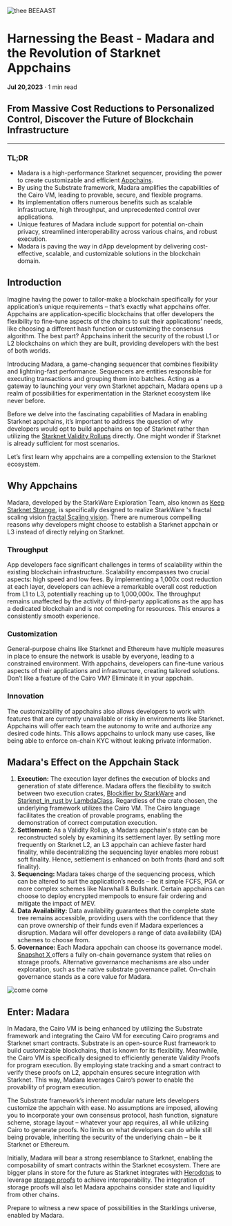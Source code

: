 ![thee BEEAAST](https://imgur.com/EBwBNnB.jpg)

# Harnessing the Beast - Madara and the Revolution of Starknet Appchains

**Jul 20,2023** · 1 min read

## From Massive Cost Reductions to Personalized Control, Discover the Future of Blockchain Infrastructure

***

### TL;DR

* Madara is a high-performance Starknet sequencer, providing the power to create customizable and efficient [Appchains](https://www.starknet.io/en/posts/ecosystem/the-starknet-stacks-growth-spurt).
* By using the Substrate framework, Madara amplifies the capabilities of the Cairo VM, leading to provable, secure, and flexible programs.
* Its implementation offers numerous benefits such as scalable infrastructure, high throughput, and unprecedented control over applications.
* Unique features of Madara include support for potential on-chain privacy, streamlined interoperability across various chains, and robust execution.
* Madara is paving the way in dApp development by delivering cost-effective, scalable, and customizable solutions in the blockchain domain.


## Introduction

Imagine having the power to tailor-make a blockchain specifically for your application’s unique requirements – that’s exactly what appchains offer. Appchains are application-specific blockchains that offer developers the flexibility to fine-tune aspects of the chains to suit their applications’ needs, like choosing a different hash function or customizing the consensus algorithm. The best part? Appchains inherit the security of the robust L1 or L2 blockchains on which they are built, providing developers with the best of both worlds.

Introducing Madara, a game-changing sequencer that combines flexibility and lightning-fast performance. Sequencers are entities responsible for executing transactions and grouping them into batches. Acting as a gateway to launching your very own Starknet appchain, Madara opens up a realm of possibilities for experimentation in the Starknet ecosystem like never before. 

Before we delve into the fascinating capabilities of Madara in enabling Starknet appchains, it’s important to address the question of why developers would opt to build appchains on top of Starknet rather than utilizing the [Starknet Validity Rollups](https://starkware.co/resource/scaling-ethereum-navigating-the-blockchain-trilemma/#:~:text=top%20of%20them.-,Validity%20Rollups,-Validity%20rollups%2C%20also) directly. One might wonder if Starknet is already sufficient for most scenarios. 

Let’s first learn why appchains are a compelling extension to the Starknet ecosystem. 


## Why Appchains

Madara, developed by the StarkWare Exploration Team, also known as [Keep Starknet Strange](https://github.com/keep-starknet-strange), is specifically designed to realize StarkWare 's fractal scaling vision [fractal Scaling vision](https://medium.com/starkware/fractal-scaling-from-l2-to-l3-7fe238ecfb4f). There are numerous compelling reasons why developers might choose to establish a Starknet appchain or L3 instead of directly relying on Starknet. 


### Throughput 

App developers face significant challenges in terms of scalability within the existing blockchain infrastructure. Scalability encompasses two crucial aspects: high speed and low fees. By implementing a 1,000x cost reduction at each layer, developers can achieve a remarkable overall cost reduction from L1 to L3, potentially reaching up to 1,000,000x. The throughput remains unaffected by the activity of third-party applications as the app has a dedicated blockchain and is not competing for resources. This ensures a consistently smooth experience.

### Customization

General-purpose chains like Starknet and Ethereum have multiple measures in place to ensure the network is usable by everyone, leading to a constrained environment. With appchains, developers can fine-tune various aspects of their applications and infrastructure, creating tailored solutions. Don’t like a feature of the Cairo VM? Eliminate it in your appchain.

### Innovation 

The customizability of appchains also allows developers to work with features that are currently unavailable or risky in environments like Starknet. Appchains will offer each team the autonomy to write and authorize any desired code hints. This allows appchains to unlock many use cases, like being able to enforce on-chain KYC without leaking private information.

## Madara's Effect on the Appchain Stack

1. **Execution:** The execution layer defines the execution of blocks and generation of state difference. Madara offers the flexibility to switch between two execution crates, [Blockifier by StarkWare](https://github.com/starkware-libs/blockifier) and [Starknet_in_rust by LambdaClass](https://github.com/lambdaclass/starknet_in_rust). Regardless of the crate chosen, the underlying framework utilizes the Cairo VM. The Cairo language facilitates the creation of provable programs, enabling the demonstration of correct computation execution.
2. **Settlement:** As a Validity Rollup, a Madara appchain's state can be reconstructed solely by examining its settlement layer. By settling more frequently on Starknet L2, an L3 appchain can achieve faster hard finality, while decentralizing the sequencing layer enables more robust soft finality. Hence, settlement is enhanced on both fronts (hard and soft finality).
3. **Sequencing:** Madara takes charge of the sequencing process, which can be altered to suit the application’s needs – be it simple FCFS, PGA or more complex schemes like Narwhall & Bullshark. Certain appchains can choose to deploy encrypted mempools to ensure fair ordering and mitigate the impact of MEV.
4. **Data Availability:**  Data availability guarantees that the complete state tree remains accessible, providing users with the confidence that they can prove ownership of their funds even if Madara experiences a disruption. Madara will offer developers a range of data availability (DA) schemes to choose from.
5. **Governance:** Each Madara appchain can choose its governance model. [Snapshot X ](https://twitter.com/SnapshotLabs)offers a fully on-chain governance system that relies on storage proofs. Alternative governance mechanisms are also under exploration, such as the native substrate governance pallet. On-chain governance stands as a core value for Madara.

![come come](https://lh4.googleusercontent.com/i7bXi2IPV-LTLzEgueA2SPHGULUFDj1OX4IznOQr5BeZe0hcey-VXA5TOV6q9XaVqBGAcYiie7u7uxw7q1ByZxjkPQKHERqKJTxhdDdTSgBQy8smyNO3jEHiNJv7Eqh8BMxjj4fFlQAW6gm-hQMzyIU)


## Enter: Madara

In Madara, the Cairo VM is being enhanced by utilizing the Substrate framework and integrating the Cairo VM for executing Cairo programs and Starknet smart contracts. Substrate is an open-source Rust framework to build customizable blockchains, that is known for its flexibility. Meanwhile, the Cairo VM is specifically designed to efficiently generate Validity Proofs for program execution. By employing state tracking and a smart contract to verify these proofs on L2, appchain ensures secure integration with Starknet. This way, Madara leverages Cairo’s power to enable the provability of program execution.

The Substrate framework’s inherent modular nature lets developers customize the appchain with ease. No assumptions are imposed, allowing you to incorporate your own consensus protocol, hash function, signature scheme, storage layout – whatever your app requires, all while utilizing Cairo to generate proofs. No limits on what developers can do while still being provable, inheriting the security of the underlying chain – be it Starknet or Ethereum.

Initially, Madara will bear a strong resemblance to Starknet, enabling the composability of smart contracts within the Starknet ecosystem. There are bigger plans in store for the future as Starknet integrates with [Herodotus](https://www.herodotus.dev/) to leverage [storage proofs](https://starkware.medium.com/what-are-storage-proofs-and-how-can-they-improve-oracles-e0379108720a) to achieve interoperability. The integration of storage proofs will also let Madara appchains consider state and liquidity from other chains. 

Prepare to witness a new space of possibilities in the Starklings universe, enabled by Madara.









